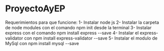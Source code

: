 # ProyectoAyEP
Requerimientos para que funcione: 
1- Instalar node js
2- Instalar la carpeta de node modules con el comando npm init desde la terminal
3- Instalar express con el comando npm install express --save
4- Instalar el express-validator con npm install express-validator --save
5- Instalar el modulo de MySql con npm install mysql --save
